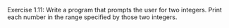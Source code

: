 Exercise 1.11: Write a program that prompts the user for two integers. Print each number in the range specified by those two integers.
